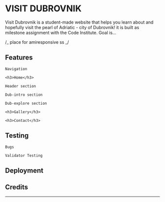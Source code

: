<h1>VISIT DUBROVNIK</h1>

Visit Dubrovnik is a student-made website that helps you learn about and hopefully visit the pearl of Adriatic - city of Dubrovnik! it is built as milestone assignment with the Code Institute. Goal is...

/_ place for amiresponsive ss _/

<h2>Features</h2>
   
    Navigation

    <h3>Home</h3>

    Header section

    Dub-intro section

    Dub-explore section

    <h3>Gallery</h3>

    <h3>Contact</h3>

<h2>Testing</h2>

    Bugs

    Validator Testing

<h2>Deployment</h2>

<h2>Credits</h2>

---
